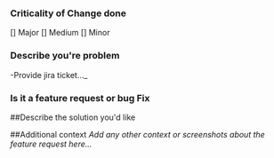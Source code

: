 ### Criticality of Change done
[] Major
[] Medium
[] Minor

### Describe you're problem
-Provide jira ticket..._



### Is it a feature request or bug Fix



##Describe the solution you'd like




##Additional context
_Add any other context or screenshots about the feature request here..._
